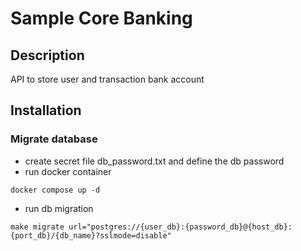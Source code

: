 # Sample Core Banking

## Description

API to store user and transaction bank account

## Installation
### Migrate database
- create secret file db_password.txt and define the db password
- run docker container
```
docker compose up -d
```
- run db migration
```
make migrate url="postgres://{user_db}:{password_db}@{host_db}:{port_db}/{db_name}?sslmode=disable"
```